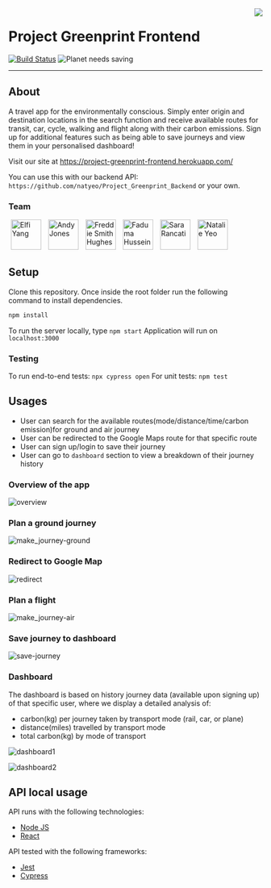 <img src="https://user-images.githubusercontent.com/29664811/72540951-96c65500-3879-11ea-8310-9130f4e3c6e7.png" align="right" />

# Project Greenprint Frontend

[![Build Status](https://travis-ci.org/natyeo/Project_Greenprint_Frontend.svg?branch=master)](https://travis-ci.org/natyeo/Project_Greenprint_Frontend)
![Planet needs saving](https://img.shields.io/badge/planet-needs%20saving-green)

---

## About

A travel app for the environmentally conscious. Simply enter origin and destination locations in the search function and receive available routes for transit, car, cycle, walking and flight along with their carbon emissions. Sign up for additional features such as being able to save journeys and view them in your personalised dashboard!

Visit our site at https://project-greenprint-frontend.herokuapp.com/

You can use this with our backend API: `https://github.com/natyeo/Project_Greenprint_Backend` or your own.

### Team

<a href="https://github.com/elfiyang16" target="new"><img src="https://avatars3.githubusercontent.com/u/29664811?s=400&v=4" width="60" height="60" hspace="5" title="Elfi Yang"></a>
<a href="https://github.com/jonesandy" target="new"><img src="https://avatars0.githubusercontent.com/u/26009223?s=400&v=4" width="60" height="60" hspace="5" title="Andy Jones"></a>
<a href="https://github.com/SevenSecrets" target="new"><img src="https://avatars0.githubusercontent.com/u/53475555?s=400&v=4" width="60" height="60" hspace="5" title="Freddie Smith Hughes"></a>
<a href="https://github.com/fahus" target="new"><img src="https://avatars0.githubusercontent.com/u/52044764?s=400&v=4" width="60" height="60" hspace="5" title="Faduma Hussein"></a>
<a href="https://github.com/sarar0" target="new"><img src="https://avatars2.githubusercontent.com/u/45262110?s=400&v=4" width="60" height="60" hspace="5" title="Sara Rancati"></a>
<a href="https://github.com/natyeo" target="new"><img src="https://avatars2.githubusercontent.com/u/49326857?s=400&v=4" width="60" height="60" hspace="5" title="Natalie Yeo"></a>

## Setup

Clone this repository. Once inside the root folder run the following command to install dependencies.

```bash
npm install
```

To run the server locally, type `npm start`
Application will run on `localhost:3000`

### Testing

To run end-to-end tests:
`npx cypress open`
For unit tests:
`npm test`

## Usages
- User can search for the available routes(mode/distance/time/carbon emission)for ground and air journey
- User can be redirected to the Google Maps route for that specific route
- User can sign up/login to save their journey
- User can go to `dashboard` section to view a breakdown of their journey history 

### Overview of the app

![overview](https://user-images.githubusercontent.com/29664811/72539764-c2e0d680-3877-11ea-9141-e97056b3c1ea.png)

### Plan a ground journey

![make_journey-ground](https://user-images.githubusercontent.com/29664811/72539893-f1f74800-3877-11ea-808e-1ef401413dbb.png)

### Redirect to Google Map

![redirect](https://user-images.githubusercontent.com/29664811/72539923-00456400-3878-11ea-86fe-9d676f862fbf.png)

### Plan a flight

![make_journey-air](https://user-images.githubusercontent.com/29664811/72539963-0b988f80-3878-11ea-9fe4-6dd596021f02.png)

### Save journey to dashboard

![save-journey](https://user-images.githubusercontent.com/29664811/72539981-1521f780-3878-11ea-86ea-ba4ab7a3ff60.png)

### Dashboard

The dashboard is based on history journey data (available upon signing up) of that specific user, where we display a detailed analysis of:

- carbon(kg) per journey taken by transport mode (rail, car, or plane)
- distance(miles) travelled by transport mode
- total carbon(kg) by mode of transport

![dashboard1](https://user-images.githubusercontent.com/29664811/72539997-1eab5f80-3878-11ea-8902-04e706bd9421.png)

![dashboard2](https://user-images.githubusercontent.com/29664811/72540002-210db980-3878-11ea-986f-76b779e2a2a6.png)

## API local usage

API runs with the following technologies:

- [Node JS](https://nodejs.org/en/)
- [React](https://reactjs.org/)

API tested with the following frameworks:

- [Jest](https://jestjs.io/)
- [Cypress](https://www.cypress.io/)
